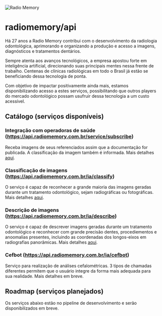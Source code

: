 ![Radio Memory](https://radiomemory.com.br/wp-content/uploads/2020/02/logo-site-com-borda.png)
# radiomemory/api

Há 27 anos a Radio Memory contribui com o desenvolvimento da radiologia odontológica, aprimorando e organizando a produção e acesso a imagens, diagnósticos e tratamentos dentários.

Sempre atenta aos avanços tecnológicos, a empresa apostou forte em inteligência artificial, direcionando suas principais mentes nessa frente de trabalho. Centenas de clínicas radiológicas em todo o Brasil já estão se beneficiando dessa tecnologia de ponta.

Com objetivo de impactar positivamente ainda mais, estamos disponibilizando acesso a estes serviços, possibilitando que outros players do mercado odontológico possam usufruir dessa tecnologia a um custo acessível.


## Catálogo (serviços disponíveis)

### Integração com operadoras de saúde (https://api.radiomemory.com.br/service/subscribe)
Receba imagens de seus referenciados assim que a documentação for publicada. A classificação da imagem também é informada. Mais detalhes [aqui](https://github.com/radiomemory/api/tree/main/service/subscribe).

### Classificação de imagens (https://api.radiomemory.com.br/ia/classify)
O serviço é capaz de reconhecer a grande maioria das imagens geradas durante um tratamento odontológico, sejam radiográficas ou fotográficas. Mais detalhes [aqui](https://github.com/radiomemory/api/tree/main/ia/classify).

### Descrição de imagens (https://api.radiomemory.com.br/ia/describe)
O serviço é capaz de descrever imagens geradas durante um tratamento odontológico e reconhecer com grande precisão dentes, procediementos e anoomalias presentes, incluindo as coordenadas dos longos-eixos em radiografias panorâmicas. Mais detalhes [aqui](https://github.com/radiomemory/api/tree/main/ia/describe).

### Cefbot (https://api.radiomemory.com.br/ia/cefbot)
Serviço para realização de análises cefalométricas. 3 tipos de chamadas diferentes permitem que o usuário integre da forma mais adequada para sua realidade. Mais detalhes em breve.

## Roadmap (serviços planejados)
Os serviços abaixo estão no pipeline de desenvolvimento e serão disponibilizados em breve.

